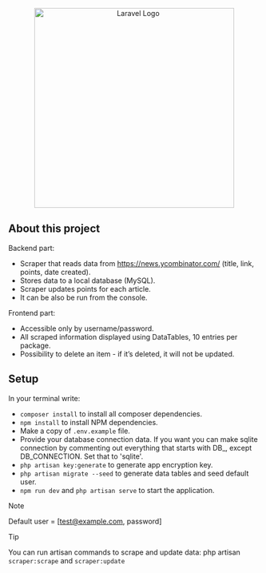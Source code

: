 <p align="center"><a href="https://codnity.com/lv/" target="_blank"><img src="https://codnity.com/_next/image/?url=%2Ficons%2Fcodnity-logo.svg&w=256&q=75" width="400" alt="Laravel Logo"></a></p>

## About this project

Backend part:
- Scraper that reads data from https://news.ycombinator.com/ (title, link, points, date created).
- Stores data to a local database (MySQL).
- Scraper updates points for each article.
- It can be also be run from the console.

Frontend part:
- Accessible only by username/password.
- All scraped information displayed using DataTables, 10 entries per package.
- Possibility to delete an item - if it’s deleted, it will not be updated.

## Setup

In your terminal write:
- `composer install` to install all composer dependencies.
- `npm install` to install NPM dependencies.
- Make a copy of `.env.example` file.
- Provide your database connection data. If you want you can make sqlite connection by commenting out everything that starts with DB_, except DB_CONNECTION. Set that to 'sqlite'.
- `php artisan key:generate` to generate app encryption key.
- `php artisan migrate --seed` to generate data tables and seed default user.
- `npm run dev` and `php artisan serve` to start the application.

> [!NOTE]
> Default user = [test@example.com, password] 


> [!TIP]
> You can run artisan commands to scrape and update data:
> php artisan `scraper:scrape` and `scraper:update`
